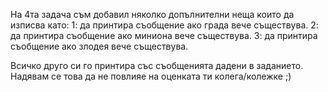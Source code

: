 На 4та задача съм добавил няколко допълнителни неща които да изписва като: 
    1: да принтира съобщение ако града вече съществува.
    2: да принтира съобщение ако миниона вече съществува.
    3: да принтира съобщение ако злодея вече съществува.

Всичко друго си го принтира със съобщенията дадени в заданието. 
Надявам се това да не повлияе на оценката ти колега/колежке ;)